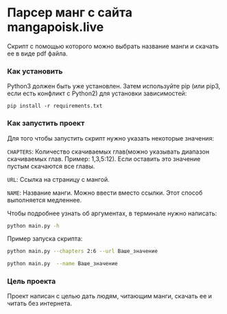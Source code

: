 # Парсер манг с сайта mangapoisk.live

Скрипт с помощью которого можно выбрать название манги и скачать ее в виде pdf файла.

### Как установить


Python3 должен быть уже установлен. Затем используйте pip (или pip3, если есть конфликт с Python2) для установки зависимостей:

```
pip install -r requirements.txt
```

### Как запустить проект

Для того чтобы запустить скрипт нужно указать некоторые значения:

`CHAPTERS`: Количество скачиваемых глав(можно указывать диапазон скачиваемых глав. Пример: 1,3,5:12). Если оставить это значение пустым скачаются все главы.

`URL`: Ссылка на страницу с мангой.

`NAME`: Название манги. Можно ввести вместо ссылки. Этот способ выполняется медленнее.

Чтобы подробнее узнать об аргументах, в терминале нужно написать:

```sh
python main.py -h
```
Пример запуска скрипта:

```sh
python main.py --chapters 2:6 --url Ваше_значение
```

```sh
python main.py  --name Ваше_значение
```

### Цель проекта

Проект написан с целью дать людям, читающим манги, скачать ее и читать без интернета.
